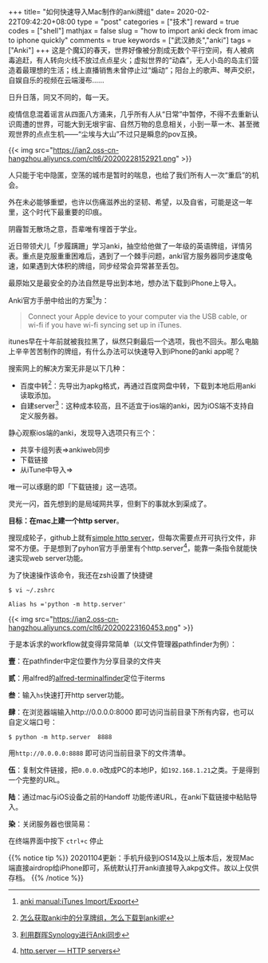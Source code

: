 +++
title= "如何快速导入Mac制作的anki牌组"
date= 2020-02-22T09:42:20+08:00
type = "post"
categories = ["技术"]
reward = true
codes = ["shell"]
mathjax = false
slug = "how to import anki deck from imac to iphone quickly"
comments = true
keywords = ["武汉肺炎","anki"]
tags = ["Anki"]
+++
这是个魔幻的春天，世界好像被分割成无数个平行空间，有人被病毒追赶，有人转向火线不放过点点星火；虚拟世界的“动森”，无人小岛的岛主们营造着最理想的生活；线上直播销售未曾停止过“煽动”；阳台上的歌声、琴声交织，自娱自乐的视频在云端漫布……

日升日落，同又不同的，每一天。

疫情信息混着谣言从四面八方涌来，几乎所有人从“日常”中暂停，不得不去重新认识周遭的世界，可能大到无垠宇宙、自然万物的息息相关，小到一草一木、甚至微观世界的点点生机——“尘埃与大山”不过只是瞬息的pov互换。

<!--more-->

{{< img src="https://ian2.oss-cn-hangzhou.aliyuncs.com/clt6/20200228152921.png" >}}

人只能于宅中隐匿，空荡的城市是暂时的喘息，也给了我们所有人一次“重启”的机会。

外在未必能够重塑，也许以伤痛滋养出的坚韧、希望，以及自省，可能是这一年里，这个时代下最重要的印痕。

阴霾暂无散场之意，吾辈唯有埋首于学业。

近日带领犬儿「步履蹒跚」学习anki，抽空给他做了一年级的英语牌组，详情另表。重点是克服重重困难后，遇到了一个棘手问题，anki官方服务器同步速度龟速，如果遇到大体积的牌组，同步经常会异常甚至丢包。

最原始又是最安全的办法自然是导出到本地，想办法下载到iPhone上导入。

Anki官方手册中给出的方案[^1]为：

>Connect your Apple device to your computer via the USB cable, or wi-fi if you have wi-fi syncing set up in iTunes.

itunes早在十年前就被我拉黑了，纵然只剩最后一个选项，我也不回头。那么电脑上辛辛苦苦制作的牌组，有什么办法可以快速导入到iPhone的anki app呢？

搜索网上的解决方案无非是以下几种：

* 百度中转[^2]：先导出为apkg格式，再通过百度网盘中转，下载到本地后用anki读取添加。
* 自建server[^3]：这种成本较高，且不适宜于ios端的anki，因为iOS端不支持自定义服务器。

静心观察ios端的anki，发现导入选项只有三个：

* 共享卡组列表=>ankiweb同步
* 下载链接
* 从iTune中导入=>

唯一可以琢磨的即「下载链接」这一选项。

灵光一闪，首先想到的是局域网共享，但剩下的事就水到渠成了。

**目标：在mac上建一个http server**。

搜现成轮子，github上就有[simple http server][l1]，但每次需要点开可执行文件，非常不方便。于是想到了pyhon官方手册里有个http.server[^4]，能靠一条指令就能快速实现web server功能。

为了快速操作该命令，我还在zsh设置了快捷键

```shell
$ vi ~/.zshrc
```

```shell
Alias hs ='python -m http.server'
```

{{< img src="https://ian2.oss-cn-hangzhou.aliyuncs.com/clt6/20200223160453.png" >}}


于是本诉求的workflow就变得异常简单（以文件管理器pathfinder为例）：

**壹**：在pathfinder中定位要作为分享目录的文件夹

**贰**：用alfred的[alfred-terminalfinder](https://github.com/LeEnno/alfred-terminalfinder)定位于iterms

**叁**：输入`hs`快速打开http server功能。

**肆**：在浏览器端输入http://0.0.0.0:8000 即可访问当前目录下所有内容，也可以自定义端口号：

```shell
$ python -m http.server  8888
```

用`http://0.0.0.0:8888` 即可访问当前目录下的文件清单。

**伍**：复制文件链接，把`0.0.0.0`改成PC的本地IP，如`192.168.1.21`之类。于是得到一个完整的URL。

**陆**：通过mac与iOS设备之前的Handoff 功能传递URL，在anki下载链接中粘贴导入。

**染**：关闭服务器也很简易：

在终端界面中按下 `ctrl+c` 停止

{{% notice tip %}}
20201104更新：手机升级到iOS14及以上版本后，发现Mac端直接airdrop给iPhone即可，系统默认打开anki直接导入akpg文件。故以上仅供存档。
{{% /notice %}}


[^1]: [anki manual:iTunes Import/Export](https://apps.ankiweb.net/docs/am-manual.html#itunes-import/export)
[^2]: [怎么获取anki中的分享牌组，怎么下载到anki呢](https://www.zhihu.com/question/331439631/answer/740820205)
[^3]: [利用群晖Synology进行Anki同步](https://zhuanlan.zhihu.com/p/70269217)
[^4]: [http.server — HTTP servers](https://docs.python.org/3.0/library/http.server.html)

[l1]: https://github.com/TheWaWaR/simple-http-server
